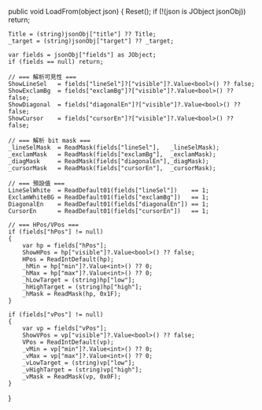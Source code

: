 public void LoadFrom(object json)
{
    Reset();
    if (!(json is JObject jsonObj)) return;

    Title = (string)jsonObj["title"] ?? Title;
    _target = (string)jsonObj["target"] ?? _target;

    var fields = jsonObj["fields"] as JObject;
    if (fields == null) return;

    // === 解析可見性 ===
    ShowLineSel   = fields["lineSel"]?["visible"]?.Value<bool>() ?? false;
    ShowExclamBg  = fields["exclamBg"]?["visible"]?.Value<bool>() ?? false;
    ShowDiagonal  = fields["diagonalEn"]?["visible"]?.Value<bool>() ?? false;
    ShowCursor    = fields["cursorEn"]?["visible"]?.Value<bool>() ?? false;

    // === 解析 bit mask ===
    _lineSelMask  = ReadMask(fields["lineSel"],   _lineSelMask);
    _exclamMask   = ReadMask(fields["exclamBg"],  _exclamMask);
    _diagMask     = ReadMask(fields["diagonalEn"],_diagMask);
    _cursorMask   = ReadMask(fields["cursorEn"],  _cursorMask);

    // === 預設值 ===
    LineSelWhite  = ReadDefault01(fields["lineSel"])    == 1;
    ExclamWhiteBG = ReadDefault01(fields["exclamBg"])   == 1;
    DiagonalEn    = ReadDefault01(fields["diagonalEn"]) == 1;
    CursorEn      = ReadDefault01(fields["cursorEn"])   == 1;

    // === HPos/VPos ===
    if (fields["hPos"] != null)
    {
        var hp = fields["hPos"];
        ShowHPos = hp["visible"]?.Value<bool>() ?? false;
        HPos = ReadIntDefault(hp);
        _hMin = hp["min"]?.Value<int>() ?? 0;
        _hMax = hp["max"]?.Value<int>() ?? 0;
        _hLowTarget = (string)hp["low"];
        _hHighTarget = (string)hp["high"];
        _hMask = ReadMask(hp, 0x1F);
    }

    if (fields["vPos"] != null)
    {
        var vp = fields["vPos"];
        ShowVPos = vp["visible"]?.Value<bool>() ?? false;
        VPos = ReadIntDefault(vp);
        _vMin = vp["min"]?.Value<int>() ?? 0;
        _vMax = vp["max"]?.Value<int>() ?? 0;
        _vLowTarget = (string)vp["low"];
        _vHighTarget = (string)vp["high"];
        _vMask = ReadMask(vp, 0x0F);
    }
}